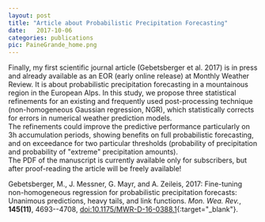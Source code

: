 ```yaml
---
layout: post
title: "Article about Probabilistic Precipitation Forecasting"
date:   2017-10-06 
categories: publications
pic: PaineGrande_home.png
---
```

Finally, my first scientific journal article (Gebetsberger et al. 2017) is in press and already available as an EOR (early online release) at Monthly Weather Review. It is about probabilistic precipitation forecasting in a mountainous region in the European Alps. In this study, we propose three statistical refinements for an existing and frequently used post-processing technique (non-homogeneous Gaussian regression, NGR), which statistically corrects for errors in numerical weather prediction models.  
The refinements could improve the predictive performance particularly on 3h accumulation periods, showing benefits on full probabilistic forecasting, and on exceedance for two particular thresholds (probability of precipitation and probability of "extreme" precipitation amounts).  
The PDF of the manuscript is currently available only for subscribers, but after proof-reading the article will be freely available!

Gebetsberger, M., J. Messner, G. Mayr, and A. Zeileis, 2017: Fine-tuning non-homogeneous regression for probabilistic precipitation forecasts: Unanimous predictions, heavy tails, and link functions. _Mon. Wea. Rev._, **145(11)**, 4693--4708, [doi:10.1175/MWR-D-16-0388.1][DOI]{:target="_blank"}.

[DOI]: https://doi.org/10.1175/MWR-D-16-0388.1